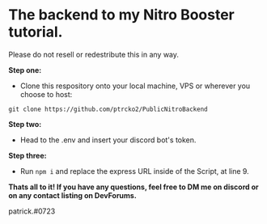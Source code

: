 # The backend to my Nitro Booster tutorial.

Please do not resell or redestribute this in any way.


**Step one:**
- Clone this respository onto your local machine, VPS or wherever you choose to host:

 ```git clone https://github.com/ptrcko2/PublicNitroBackend```

**Step two:**
- Head to the .env and insert your discord bot's token.

**Step three:**
- Run ```npm i``` and replace the express URL inside of the Script, at line 9.

 **Thats all to it! If you have any questions, feel free to DM me on discord or on any contact listing on DevForums.**

 patrick.#0723
